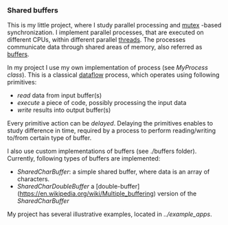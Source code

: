 ### Shared buffers
This is my little project, where I study parallel processing and [mutex](https://en.wikipedia.org/wiki/Lock_(computer_science)) -based synchronization.
I implement parallel processes, that are executed on different CPUs, within different parallel [threads](https://en.wikipedia.org/wiki/Pthreads).
The processes communicate data through shared areas of memory, also referred as [buffers](https://en.wikipedia.org/wiki/Data_buffer). 

In my project I use my own implementation of process (see *MyProcess class*). This is a classical [dataflow](https://en.wikipedia.org/wiki/Dataflow) process, which operates using following primitives:
* *read* data from input buffer(s)
* *execute* a piece of code, possibly processing the input data
* *write* results into output buffer(s)

Every primitive action can be *delayed*. Delaying the primitives enables to study difference in time, required by a process to perform
reading/writing to/from certain type of buffer.

I also use custom implementations of buffers (see ./buffers folder). Currently, following types of buffers are implemented:
* *SharedCharBuffer*: a simple shared buffer, where data is an array of characters.
* *SharedCharDoubleBuffer* a [double-buffer] (https://en.wikipedia.org/wiki/Multiple_buffering) version of the *SharedCharBuffer*

My project has several illustrative examples, located in  *../example_apps*.

